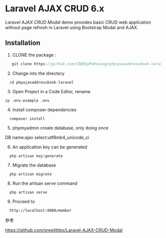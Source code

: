 Laravel AJAX CRUD 6.x
======================

_Laravel AJAX CRUD Modal_ demo provides basic CRUD web application without page refresh in Laravel using Bootstrap Modal and AJAX.


## Installation
1. CLONE the package :
```js
   git clone https://github.com/CODEbyPoHsiang/phpajaxaddressbook-laravel
```
2. Change into the directory
```
  cd phpajaxaddressbook-laravel
```
3. Open Project in a Code Editor, rename 
```
cp .env.example .env
```
4. Install composer dependencies
```
  composer install
```
5. phpmyadmin create database, only doing once

DB name:ajax
select:utf8mb4_unicode_ci

6. An application key can be generated
```
  php artisan key:generate
```
7. Migrate the database
```
  php artisan migrate
```
8. Run the artisan serve command
```
  php artisan serve
```
9. Proceed to
```
  http://localhost:8000/member
```

參考 

https://github.com/sreejithbs/Laravel-AJAX-CRUD-Modal
